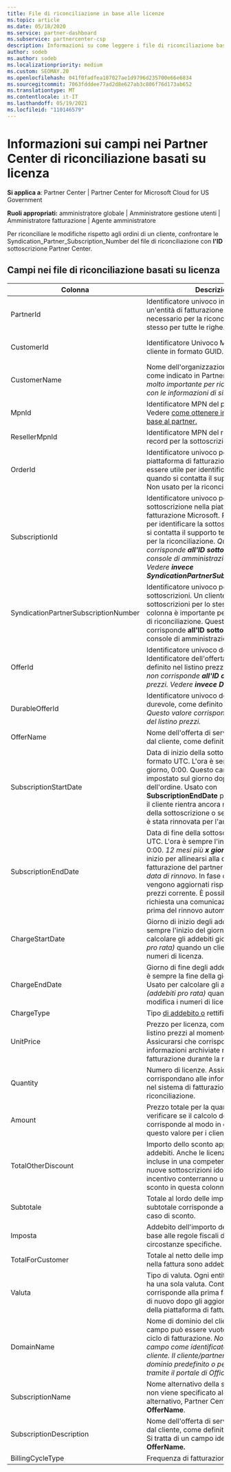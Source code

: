 ```yaml
---
title: File di riconciliazione in base alle licenze
ms.topic: article
ms.date: 05/18/2020
ms.service: partner-dashboard
ms.subservice: partnercenter-csp
description: Informazioni su come leggere i file di riconciliazione basati su licenza in Partner Center. Questo articolo illustra il significato di ogni campo nel file di ricognizione basato su licenza.
author: sodeb
ms.author: sodeb
ms.localizationpriority: medium
ms.custom: SEOMAY.20
ms.openlocfilehash: 041f0fadfea107027ae1d9796d235700e66e6834
ms.sourcegitcommit: 7063fdddee77ad2d8e627ab3c806f76d173ab652
ms.translationtype: MT
ms.contentlocale: it-IT
ms.lasthandoff: 05/19/2021
ms.locfileid: "110146579"
---
```

# <a name="understand-the-fields-in-partner-center-license-based-reconciliation-files"></a>Informazioni sui campi nei Partner Center di riconciliazione basati su licenza

**Si applica a**: Partner Center | Partner Center for Microsoft Cloud for US Government

**Ruoli appropriati:** amministratore globale | Amministratore gestione utenti | Amministratore fatturazione | Agente amministratore

Per riconciliare le modifiche rispetto  agli ordini di un cliente, confrontare le Syndication_Partner_Subscription_Number del file di riconciliazione con **l'ID** sottoscrizione Partner Center.

## <a name="fields-in-license-based-reconciliation-files"></a>Campi nei file di riconciliazione basati su licenza

| Colonna | Descrizione | Valore di esempio |
| ------ | ----------- | ------------ |
| PartnerId | Identificatore univoco in formato GUID per un'entità di fatturazione specifica. Non necessario per la riconciliazione. È lo stesso per tutte le righe. | *8ddd03642-test-test-test-46b58d356b4e* |
| CustomerId | Identificatore Univoco Microsoft per il cliente in formato GUID. | *12ABCD34-001A-BCD2-987C-3210ABCD5678* |
| CustomerName | Nome dell'organizzazione del cliente, come indicato in Partner Center. *Campo molto importante per riconcilare la fattura con le informazioni di sistema.* | *Test Customer A* |
| MpnId | Identificatore MPN del partner CSP. Vedere [come ottenere informazioni in base al partner.](use-the-reconciliation-files.md#itemize-reconciliation-files-by-partner) | *4390934* |
| ResellerMpnId | Identificatore MPN del rivenditore del record per la sottoscrizione.  |
| OrderId | Identificatore univoco per un ordine nella piattaforma di fatturazione Microsoft. Può essere utile per identificare l'ordine quando si contatta il supporto tecnico. Non usato per la riconciliazione. | *566890604832738111* |
| SubscriptionId | Identificatore univoco per una sottoscrizione nella piattaforma di fatturazione Microsoft. Può essere utile per identificare la sottoscrizione quando si contatta il supporto tecnico. Non usato per la riconciliazione. *Questo valore non corrisponde **all'ID sottoscrizione** nella console di amministrazione partner. Vedere **invece SyndicationPartnerSubscriptionNumber.*** | *usCBMgAAAAAAAAIA* |
| SyndicationPartnerSubscriptionNumber | Identificatore univoco per le sottoscrizioni. Un cliente può avere più sottoscrizioni per lo stesso piano. Questa colonna è importante per l'analisi del file di riconciliazione. Questo campo corrisponde **all'ID sottoscrizione** nella console di amministrazione partner. | *fb977ab5-test-test-test-24c8d9591708* |
| OfferId | Identificatore univoco dell'offerta. Identificatore dell'offerta standard, come definito nel listino prezzi. *Questo valore non corrisponde **all'ID offerta** del listino prezzi. Vedere **invece DurableOfferID.*** | *FE616D64-E9A8-40EF-843F-152E9BBEF3D1* |
| DurableOfferId | Identificatore univoco dell'offerta durevole, come definito nel listino prezzi. *Questo valore corrisponde **all'ID offerta** del listino prezzi.* | *1017D7F3-6D7F-4BFA-BDD8-79BC8F104E0C* |
| OfferName | Nome dell'offerta di servizio acquistata dal cliente, come definito nel listino prezzi. | *Microsoft Office 365 (Piano E3)* |
| SubscriptionStartDate | Data di inizio della sottoscrizione in formato UTC. L'ora è sempre l'inizio del giorno, 0:00. Questo campo viene impostato sul giorno dopo l'invio dell'ordine. Usato con **SubscriptionEndDate** per determinare se il cliente rientra ancora nel primo anno della sottoscrizione o se la sottoscrizione è stata rinnovata per l'anno successivo. | *2/1/2019 0:00* |
| SubscriptionEndDate | Data di fine della sottoscrizione in formato UTC. L'ora è sempre l'inizio del giorno, 0:00. *12 mesi più **x giorni*** dopo la data di inizio per allinearsi alla data di fatturazione del partner o *12 mesi dalla data di rinnovo*. In fase di rinnovo, i prezzi vengono aggiornati rispetto al listino prezzi corrente. È possibile che venga richiesta una comunicazione con il cliente prima del rinnovo automatico. | *2/1/2019 0:00* |
| ChargeStartDate | Giorno di inizio degli addebiti. L'ora è sempre l'inizio del giorno, 0:00. Usato per calcolare gli addebiti giornalieri *(addebiti pro rata)* quando un cliente modifica i numeri di licenza. | *2/1/2019 0:00* |
| ChargeEndDate | Giorno di fine degli addebiti. L'ora indicata è sempre la fine della giornata, le 23:59. Usato per calcolare gli addebiti giornalieri *(addebiti pro rata)* quando un cliente modifica i numeri di licenza. | *2/28/2019 23:59* |
| ChargeType | Tipo [di addebito o](recon-file-charge-types.md) rettifica. | Vedere i [tipi di addebito.](recon-file-charge-types.md) |
| UnitPrice | Prezzo per licenza, come pubblicato nel listino prezzi al momento dell'acquisto. Assicurarsi che corrispondano alle informazioni archiviate nel sistema di fatturazione durante la riconciliazione. | *6.82* |
| Quantity | Numero di licenze. Assicurarsi che corrispondano alle informazioni archiviate nel sistema di fatturazione durante la riconciliazione. | *2* |
| Amount | Prezzo totale per la quantità. Usato per verificare se il calcolo dell'importo corrisponde al modo in cui si calcola questo valore per i clienti. | *13.32* |
| TotalOtherDiscount | Importo dello sconto applicato a questi addebiti. Anche le licenze dei prodotti incluse in una competenza o MAPS o le nuove sottoscrizioni idonee per un incentivo conterranno un importo di sconto in questa colonna. | *2,32* |
| Subtotale | Totale al lordo delle imposte. Verifica se il subtotale corrisponde al totale previsto, in caso di sconto. | *11* |
| Imposta | Addebito dell'importo dell'imposta. In base alle regole fiscali del mercato e a circostanze specifiche. | *0* |
| TotalForCustomer | Totale al netto delle imposte. Verifica se nella fattura sono addebitate imposte. | *11* |
| Valuta | Tipo di valuta. Ogni entità di fatturazione ha una sola valuta. Controllare se corrisponde alla prima fattura. Controllare di nuovo dopo gli aggiornamenti principali della piattaforma di fatturazione. | *EUR* |
| DomainName | Nome di dominio del cliente. Questo campo può essere vuoto fino al secondo ciclo di fatturazione. *Non usare questo campo come identificatore univoco per il cliente. Il cliente/partner può aggiornare il dominio predefinito o personalizzato tramite il portale di Office 365.* | *example.onmicrosoft.com* |
| SubscriptionName | Nome alternativo della sottoscrizione. Se non viene specificato alcun nome alternativo, Partner Center usa **OfferName**. | *PROJECT ONLINE* |
| SubscriptionDescription | Nome dell'offerta di servizio acquistata dal cliente, come definito nel listino prezzi. Si tratta di un campo identico a **OfferName.** | *PROJECT ONLINE PREMIUM WITHOUT PROJECT CLIENT* |
| BillingCycleType | Frequenza di fatturazione una sola volta.| *Monthly* (Mensile) |
